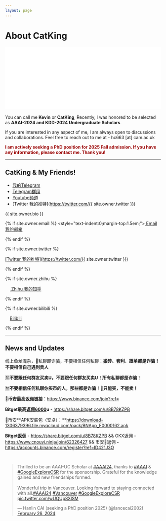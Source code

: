 ```yaml
---
layout: page
---
```


# About CatKing

<img src="images/cover_flag.png" class="floatpic">

You can call me **Kevin** or **CatKing**, Recently, I was honored to be selected as **AAAI-2024 and KDD-2024 Undergraduate Scholars**.<br>

If you are interested in any aspect of me, I am always open to discussions and collaborations. Feel free to reach out to me at - hc663 [at] cam.ac.uk

**<font color="#990000">I am actively seeking a PhD position for 2025 Fall admission. If you have any information, please contact me. Thank you!</font>**

---

## CatKing & My Friends!

- [我的Telegram](https://t.me/xCatking)
- [Telegram群组](https://t.me/+CW5932C9G4UwZmJl)
- [Youtube频道](https://www.youtube.com/@0xCatKing)
- <i class="icon-twitter"></i> [Twitter 我的推特](https://twitter.com/{{ site.owner.twitter }})

<p>{{ site.owner.bio }}</p>

{% if site.owner.email %}
<style="text-indent:0;margin-top:1.5em;"><a href="mailto:{{ site.owner.email }}" target="_blank"><i class="icon-mail"></i> Email 我的邮箱</a></p>
{% endif %}

{% if site.owner.twitter %}<p style="text-indent:0;"><a href="https://twitter.com/{{ site.owner.twitter }}"><i class="icon-twitter"></i>[Twitter 我的推特](https://twitter.com/{{ site.owner.twitter }})</a></p>{% endif %}

{% if site.owner.zhihu %}<p style="text-indent:0;"><a href="{{ site.owner.zhihu }}"><img src="https://caihanlin.com/images/logo/icons8-zhihu-96.png" width="15.8" height="15.8"> Zhihu 我的知乎</a></p>{% endif %}

{% if site.owner.bilibili %}<p style="text-indent:0;"><a href="https://space.bilibili.com/{{ site.owner.bilibili }}"><img src="https://caihanlin.com/images/logo/icons8-retro-tv-100.png" width="15" height="15">Bilibili </a></p>{% endif %}


---

## News and Updates



线上鱼龙混杂，📢私聊即诈骗，不要相信任何私聊：**搬砖、套利**、**跟单都是诈骗！ 不要相信自己遇到贵人**   

🈲**不要跟任何群友买卖U，不要跟任何群友买卖U！所有私聊都是诈骗！**

🈲**不要相信任何私聊你买币的人，那些都是诈骗！**📢**只能买，不能卖！**

🔸**币安最高返佣链接**：https://www.binance.com/join?ref=

**Bitget最高[返佣6000](https://share.bitget.com/u/8B78KZPB)u** - https://share.bitget.com/u/8B78KZPB

🎈币安**APK安装包（安卓）：**https://download-1306379396.file.myqcloud.com/pack/BNApp_F0000162.apk

**Bitget[返佣](https://share.bitget.com/u/8B78KZPB)** - https://share.bitget.com/u/8B78KZPB && OKX返佣 - https://www.cnouyi.ninja/join/62326427 && 币安🔸返佣 **-** https://accounts.binance.com/register?ref=ID421J3O

<br>

<blockquote class="twitter-tweet"><p lang="en" dir="ltr">Thrilled to be an AAAI-UC Scholar at <a href="https://twitter.com/hashtag/AAAI24?src=hash&amp;ref_src=twsrc%5Etfw">#AAAI24</a>, thanks to <a href="https://twitter.com/hashtag/AAAI?src=hash&amp;ref_src=twsrc%5Etfw">#AAAI</a> &amp; <a href="https://twitter.com/hashtag/GoogleExploreCSR?src=hash&amp;ref_src=twsrc%5Etfw">#GoogleExploreCSR</a> for the sponsorship. Grateful for the knowledge gained and new friendships formed.<br><br>Wonderful trip in Vancouver. Looking forward to staying connected with all.<a href="https://twitter.com/hashtag/AAAI24?src=hash&amp;ref_src=twsrc%5Etfw">#AAAI24</a> <a href="https://twitter.com/hashtag/Vancouver?src=hash&amp;ref_src=twsrc%5Etfw">#Vancouver</a> <a href="https://twitter.com/hashtag/GoogleExploreCSR?src=hash&amp;ref_src=twsrc%5Etfw">#GoogleExploreCSR</a> <a href="https://t.co/wUQUp8XlSM">pic.twitter.com/wUQUp8XlSM</a></p>&mdash; Hanlin CAI (seeking a PhD position 2025) (@lancecai2002) <a href="https://twitter.com/lancecai2002/status/1762210025173344260?ref_src=twsrc%5Etfw">February 26, 2024</a></blockquote> <script async src="https://platform.twitter.com/widgets.js" charset="utf-8"></script>

